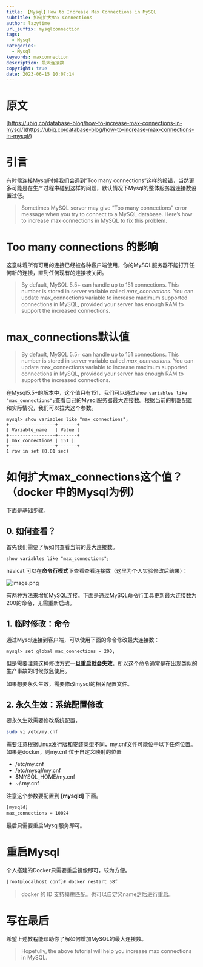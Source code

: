 ```yaml
---
title: 【Mysql】How to Increase Max Connections in MySQL
subtitle: 如何扩大Max Connections
author: lazytime
url_suffix: mysqlconnection
tags:
  - Mysql
categories:
  - Mysql
keywords: maxconnection
description: 最大连接数
copyright: true
date: 2023-06-15 10:07:14
---
```


# 原文

[https://ubiq.co/database-blog/how-to-increase-max-connections-in-mysql/](https://ubiq.co/database-blog/how-to-increase-max-connections-in-mysql/)

# 引言

有时候连接Mysql时候我们会遇到“Too many connections”这样的报错，当然更多可能是在生产过程中碰到这样的问题，默认情况下Mysql的整体服务器连接数设置过低。

> Sometimes MySQL server may give “Too many connections” error message when you try to connect to a MySQL database. Here’s how to increase max connections in MySQL to fix this problem.

<!-- more -->

# Too many connections 的影响

这意味着所有可用的连接已经被各种客户端使用，你的MySQL服务器不能打开任何新的连接，直到任何现有的连接被关闭。

> By default, MySQL 5.5+ can handle up to 151 connections. This number is stored in server variable called _max_connections_. You can update max_connections variable to increase maximum supported connections in MySQL, provided your server has enough RAM to support the increased connections.

# max_connections默认值

> By default, MySQL 5.5+ can handle up to 151 connections. This number is stored in server variable called _max_connections_. You can update max_connections variable to increase maximum supported connections in MySQL, provided your server has enough RAM to support the increased connections.

在Mysql5.5+的版本中，这个值只有151，我们可以通过`show variables like "max_connections";`查看自己的Mysql服务器最大连接数。根据当前的机器配置和实际情况，我们可以拉大这个参数。

```mysql
mysql> show variables like "max_connections";
+-----------------+-------+
| Variable_name   | Value |
+-----------------+-------+
| max_connections | 151 |
+-----------------+-------+
1 row in set (0.01 sec)

```

# 如何扩大max_connections这个值？（docker 中的Mysql为例）

下面是基础步骤。

## 0. 如何查看？

首先我们需要了解如何查看当前的最大连接数。

```mysql
show variables like "max_connections";
```

navicat 可以在**命令行模式**下查看查看连接数（这里为个人实验修改后结果）：

![image.png](https://adong-picture.oss-cn-shenzhen.aliyuncs.com/adong/20230416195103.png)

有两种方法来增加MySQL连接。下面是通过MySQL命令行工具更新最大连接数为200的命令，无需重新启动。

## 1. 临时修改：命令

通过Mysql连接到客户端，可以使用下面的命令修改最大连接数：

```mysql
mysql> set global max_connections = 200;
```

但是需要注意这种修改方式**一旦重启就会失效**，所以这个命令通常是在出现类似的生产事故的时候救急使用。

如果想要永久生效，需要修改mysql的相关配置文件。

## 2. 永久生效：系统配置修改

要永久生效需要修改系统配置，

```sh
sudo vi /etc/my.cnf
```

需要注意根据Linux发行版和安装类型不同，my.cnf文件可能位于以下任何位置。如果是docker，则my.cnf 位于自定义映射的位置

-   /etc/my.cnf
-   /etc/mysql/my.cnf
-   $MYSQL_HOME/my.cnf
-   ~/.my.cnf


注意这个参数要配置到 **[mysqld]** 下面。

```sh
[mysqld]
max_connections = 10024
```

最后只需要重启Mysql服务即可。

# 重启Mysql

个人搭建的Docker只需要重启镜像即可，较为方便。

```sh
[root@localhost conf]# docker restart 58f
```

> docker 的 ID 支持模糊匹配。也可以自定义name之后进行重启。

# 写在最后

希望上述教程能帮助你了解如何增加MySQL的最大连接数。

> Hopefully, the above tutorial will help you increase max connections in MySQL.